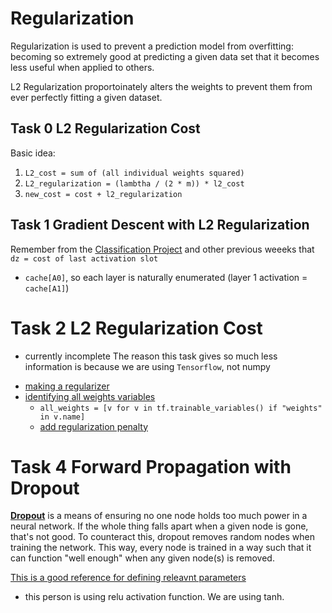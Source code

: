 # Regularization

Regularization is used to prevent a prediction model from overfitting: becoming so extremely good at predicting a given data set that it becomes less useful when applied to others.

L2 Regularization proportoinately alters the weights to prevent them from ever perfectly fitting a given dataset.

## Task 0 L2 Regularization Cost

Basic idea:
1. `L2_cost = sum of (all individual weights squared)`
2. `L2_regularization = (lambtha / (2 * m)) * l2_cost`
3. `new_cost = cost + l2_regularization`

## Task 1 Gradient Descent with L2 Regularization

Remember from the [Classification Project](https://github.com/Jabulani-N/atlas-machine_learning/blob/main/supervised_learning/classification/13-neural_network.py) and other previous weeeks that `dz = cost of last activation slot`
*  `cache[A0]`, so each layer is naturally enumerated (layer 1 activation = `cache[A1]`)

# Task 2 L2 Regularization Cost
- currently incomplete
The reason this task gives so much less information is because we are using `Tensorflow`, not numpy

* [making a regularizer](https://www.tensorflow.org/api_docs/python/tf/keras/regularizers/L2)
* [identifying all weights variables](https://www.tensorflow.org/api_docs/python/tf/compat/v1/trainable_variables)
  * `all_weights = [v for v in tf.trainable_variables() if "weights" in v.name]`
  * [add regularization penalty](https://www.typeerror.org/docs/tensorflow~1.15/contrib/layers/apply_regularization)

# Task 4 Forward Propagation with Dropout
**[Dropout](https://www.cs.toronto.edu/~hinton/absps/JMLRdropout.pdf)** is a means of ensuring no one node holds too much power in a neural network. If the whole thing falls apart when a given node is gone, that's not good. To counteract this, dropout removes random nodes when training the network. This way, every node is trained in a way such that it can function "well enough" when any given node(s) is removed.

[This is a good reference for defining releavnt parameters](https://stackoverflow.com/questions/46205516/forward-propagation-with-dropout)
* this person is using relu activation function. We are using tanh.